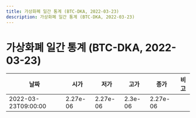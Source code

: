 ```yaml
---
title: 가상화폐 일간 통계 (BTC-DKA, 2022-03-23)
description: 가상화폐 일간 통계 (BTC-DKA, 2022-03-23)
---
```


가상화폐 일간 통계 (BTC-DKA, 2022-03-23)
===

|날짜|시가|저가|고가|종가|비고|
|--|--|--|--|--|--|
|2022-03-23T09:00:00|2.27e-06|2.27e-06|2.3e-06|2.27e-06|    |
